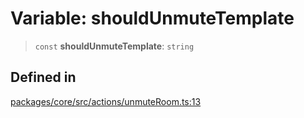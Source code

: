# Variable: shouldUnmuteTemplate

> `const` **shouldUnmuteTemplate**: `string`

## Defined in

[packages/core/src/actions/unmuteRoom.ts:13](https://github.com/ai16z/eliza/blob/main/packages/core/src/actions/unmuteRoom.ts#L13)
